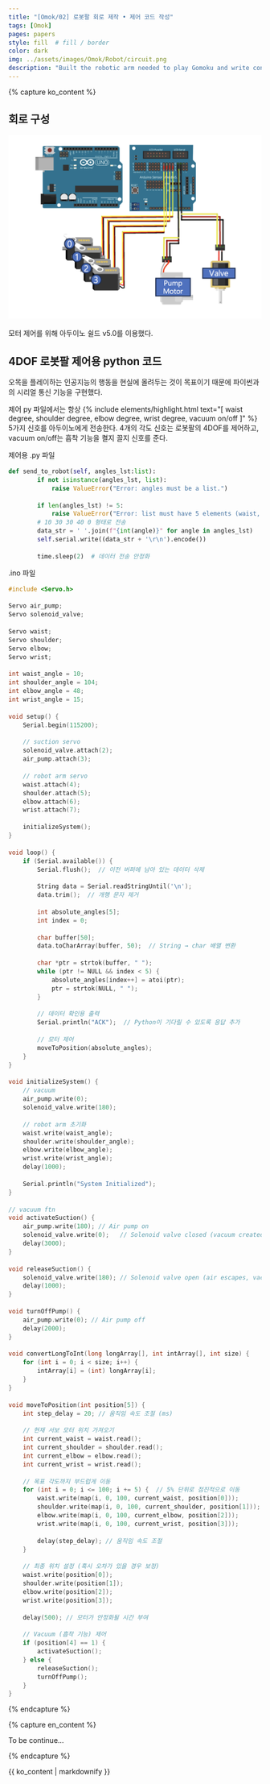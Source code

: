 ```yaml
---
title: "[Omok/02] 로봇팔 회로 제작 • 제어 코드 작성"
tags: [Omok]
pages: papers
style: fill  # fill / border 
color: dark
img: ../assets/images/Omok/Robot/circuit.png
description: "Built the robotic arm needed to play Gomoku and write control code.<br>-<br>로봇팔을 제어할 때 필요한 회로를 제작했고 제어에 필요한 통신 코드를 작성했다."
---
```

<!-- 한국어 콘텐츠 -->
{% capture ko_content %}
  

## 회로 구성 
![회로](../assets/images/Omok/Robot/circuit.png)  

모터 제어를 위해 아두이노 쉴드 v5.0를 이용했다. 

## 4DOF 로봇팔 제어용 python 코드
오목을 플레이하는 인공지능의 행동을 현실에 올려두는 것이 목표이기 때문에 파이썬과의 시리얼 통신 기능을 구현했다.  

제어 py 파일에서는 항상 {% include elements/highlight.html text="[ waist degree, shoulder degree, elbow degree, wrist degree, vacuum on/off ]" %} 5가지 신호를 아두이노에게 전송한다. 4개의 각도 신호는 로봇팔의 4DOF를 제어하고, vacuum on/off는 흡착 기능을 켤지 끌지 신호를 준다.   

제어용 .py 파일
```py
def send_to_robot(self, angles_lst:list):
        if not isinstance(angles_lst, list):
            raise ValueError("Error: angles must be a list.")
        
        if len(angles_lst) != 5:
            raise ValueError("Error: list must have 5 elements (waist, shoulder, elbow, wrist, vacuum_on).")
        # 10 30 30 40 0 형태로 전송
        data_str = ' '.join(f"{int(angle)}" for angle in angles_lst)  
        self.serial.write((data_str + '\r\n').encode())  
        
        time.sleep(2)  # 데이터 전송 안정화
```


.ino 파일
```cpp
#include <Servo.h>

Servo air_pump;
Servo solenoid_valve;

Servo waist;
Servo shoulder;
Servo elbow;
Servo wrist;

int waist_angle = 10;
int shoulder_angle = 104;
int elbow_angle = 48;
int wrist_angle = 15;

void setup() {
    Serial.begin(115200);
    
    // suction servo
    solenoid_valve.attach(2);
    air_pump.attach(3);

    // robot arm servo
    waist.attach(4);
    shoulder.attach(5);
    elbow.attach(6);
    wrist.attach(7);

    initializeSystem();
}

void loop() {
    if (Serial.available()) {
        Serial.flush();  // 이전 버퍼에 남아 있는 데이터 삭제

        String data = Serial.readStringUntil('\n');  
        data.trim();  // 개행 문자 제거

        int absolute_angles[5];
        int index = 0;

        char buffer[50];  
        data.toCharArray(buffer, 50);  // String → char 배열 변환

        char *ptr = strtok(buffer, " "); 
        while (ptr != NULL && index < 5) {
            absolute_angles[index++] = atoi(ptr);  
            ptr = strtok(NULL, " ");
        }

        // 데이터 확인용 출력
        Serial.println("ACK");  // Python이 기다릴 수 있도록 응답 추가

        // 모터 제어
        moveToPosition(absolute_angles);
    }
}

void initializeSystem() {
    // vacuum
    air_pump.write(0);
    solenoid_valve.write(180);
    
    // robot arm 초기화
    waist.write(waist_angle);
    shoulder.write(shoulder_angle);
    elbow.write(elbow_angle);
    wrist.write(wrist_angle);
    delay(1000);

    Serial.println("System Initialized");
}

// vacuum ftn 
void activateSuction() {
    air_pump.write(180); // Air pump on
    solenoid_valve.write(0);   // Solenoid valve closed (vacuum created)
    delay(3000);
}

void releaseSuction() {
    solenoid_valve.write(180); // Solenoid valve open (air escapes, vacuum released)
    delay(1000);
}

void turnOffPump() {
    air_pump.write(0); // Air pump off
    delay(2000);
}

void convertLongToInt(long longArray[], int intArray[], int size) {
    for (int i = 0; i < size; i++) {
        intArray[i] = (int) longArray[i]; 
    }
}

void moveToPosition(int position[5]) {
    int step_delay = 20; // 움직임 속도 조절 (ms)

    // 현재 서보 모터 위치 가져오기
    int current_waist = waist.read();
    int current_shoulder = shoulder.read();
    int current_elbow = elbow.read();
    int current_wrist = wrist.read();

    // 목표 각도까지 부드럽게 이동
    for (int i = 0; i <= 100; i += 5) {  // 5% 단위로 점진적으로 이동
        waist.write(map(i, 0, 100, current_waist, position[0]));
        shoulder.write(map(i, 0, 100, current_shoulder, position[1]));
        elbow.write(map(i, 0, 100, current_elbow, position[2]));
        wrist.write(map(i, 0, 100, current_wrist, position[3]));

        delay(step_delay); // 움직임 속도 조절
    }

    // 최종 위치 설정 (혹시 오차가 있을 경우 보정)
    waist.write(position[0]);
    shoulder.write(position[1]);
    elbow.write(position[2]);
    wrist.write(position[3]);

    delay(500); // 모터가 안정화될 시간 부여

    // Vacuum (흡착 기능) 제어
    if (position[4] == 1) {
        activateSuction();
    } else {
        releaseSuction();
        turnOffPump();
    }
}
```


{% endcapture %}

<!-- 영어 콘텐츠 -->
{% capture en_content %}

To be continue...

{% endcapture %}

<div id="content-ko" class="lang-content" data-lang="ko">
  {{ ko_content | markdownify }}
</div>

<div id="content-en" class="lang-content" data-lang="en" style="display: none;">
  {{ en_content | markdownify }}
</div>
